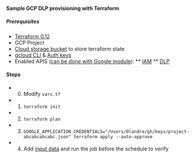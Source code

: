 #### Sample GCP DLP provisioning with Terraform 


##### Prerequisites
* [Terraform 0.12](https://releases.hashicorp.com/terraform/)
* GCP Project
* [Cloud storage bucket](https://www.terraform.io/docs/backends/types/gcs.html) to store terraform state
* [gcloud CLI](https://cloud.google.com/sdk/gcloud) & [Auth keys](https://cloud.google.com/docs/authentication/getting-started)
* Enabled APIS ([can be done with Google module](https://registry.terraform.io/modules/terraform-google-modules/project-factory/google/9.1.0/submodules/project_services)): 
** [IAM](https://console.developers.google.com/apis/library/iam.googleapis.com) 
** [DLP](https://console.developers.google.com/apis/library/dlp.googleapis.com)


#### Steps
- 0) Modify `vars.tf`
- 1) `terraform init`
- 2) `terraform plan`
- 3) `GOOGLE_APPLICATION_CREDENTIALS="/Users/0landre/gh/keys/project-abcabcabcabc.json" terraform apply --auto-approve`
- 4) Add [input data](sample_input_data) and run the job before the schedule to verify